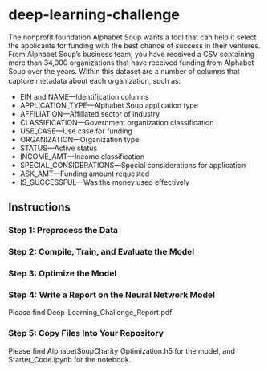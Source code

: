 # deep-learning-challenge
The nonprofit foundation Alphabet Soup wants a tool that can help it select the applicants for funding with the best chance of success in their ventures. 
From Alphabet Soup’s business team, you have received a CSV containing more than 34,000 organizations that have received funding from Alphabet Soup over the years. Within this dataset are a number of columns that capture metadata about each organization, such as:　　

- EIN and NAME—Identification columns
- APPLICATION_TYPE—Alphabet Soup application type
- AFFILIATION—Affiliated sector of industry
- CLASSIFICATION—Government organization classification
- USE_CASE—Use case for funding
- ORGANIZATION—Organization type
- STATUS—Active status
- INCOME_AMT—Income classification
- SPECIAL_CONSIDERATIONS—Special considerations for application
- ASK_AMT—Funding amount requested
- IS_SUCCESSFUL—Was the money used effectively

## Instructions
### Step 1: Preprocess the Data
### Step 2: Compile, Train, and Evaluate the Model
### Step 3: Optimize the Model
### Step 4: Write a Report on the Neural Network Model
Please find Deep-Learning_Challenge_Report.pdf
### Step 5: Copy Files Into Your Repository
Please find AlphabetSoupCharity_Optimization.h5 for the model, and Starter_Code.ipynb for the notebook.
